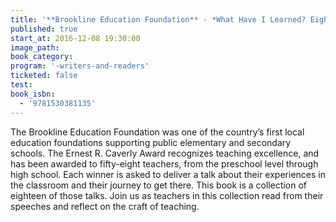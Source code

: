 ```yaml
---
title: '**Brookline Education Foundation** - *What Have I Learned? Eighteen  Teachers Reflect on Teaching and the Wisdom They’ve Gained Along the  Way*'
published: true
start_at: 2016-12-08 19:30:00
image_path:
book_category:
program: '-writers-and-readers'
ticketed: false
test:
book_isbn:
  - '9781530381135'
---
```



The Brookline Education Foundation was one of the country’s first local education foundations supporting public elementary and secondary schools. The Ernest R. Caverly Award recognizes teaching excellence, and has been awarded to fifty-eight teachers, from the preschool level through high school. Each winner is asked to deliver a talk about their experiences in the classroom and their journey to get there. This book is a collection of eighteen of those talks. Join us as teachers in this collection read from their speeches and reflect on the craft of teaching.